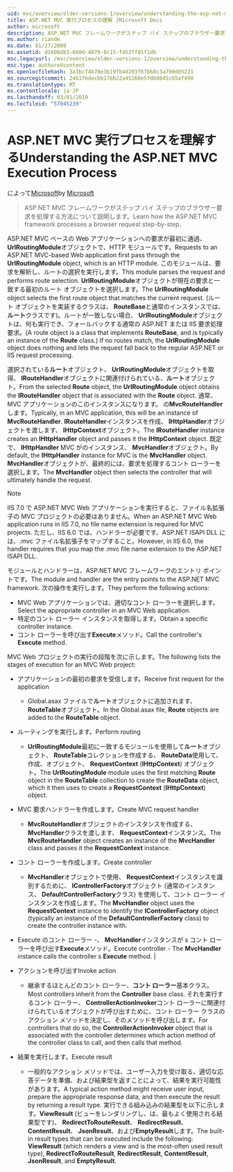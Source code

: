 ```yaml
---
uid: mvc/overview/older-versions-1/overview/understanding-the-asp-net-mvc-execution-process
title: ASP.NET MVC 実行プロセスの理解 |Microsoft Docs
author: microsoft
description: ASP.NET MVC フレームワークがステップ バイ ステップのブラウザー要求を処理する方法について説明します。
ms.author: riande
ms.date: 01/27/2009
ms.assetid: d1608db3-660d-4079-8c15-f452ff01f1db
msc.legacyurl: /mvc/overview/older-versions-1/overview/understanding-the-asp-net-mvc-execution-process
msc.type: authoredcontent
ms.openlocfilehash: 3a3bcf4b78e3b19fb4d293f67b68c3a790d05221
ms.sourcegitcommit: 24b1f6decbb17bb22a45166e5fdb0845c65af498
ms.translationtype: MT
ms.contentlocale: ja-JP
ms.lasthandoff: 03/01/2019
ms.locfileid: "57045239"
---
```

<a name="understanding-the-aspnet-mvc-execution-process"></a><span data-ttu-id="15a3c-103">ASP.NET MVC 実行プロセスを理解する</span><span class="sxs-lookup"><span data-stu-id="15a3c-103">Understanding the ASP.NET MVC Execution Process</span></span>
====================
<span data-ttu-id="15a3c-104">によって[Microsoft](https://github.com/microsoft)</span><span class="sxs-lookup"><span data-stu-id="15a3c-104">by [Microsoft](https://github.com/microsoft)</span></span>

> <span data-ttu-id="15a3c-105">ASP.NET MVC フレームワークがステップ バイ ステップのブラウザー要求を処理する方法について説明します。</span><span class="sxs-lookup"><span data-stu-id="15a3c-105">Learn how the ASP.NET MVC framework processes a browser request step-by-step.</span></span>


<span data-ttu-id="15a3c-106">ASP.NET MVC ベースの Web アプリケーションへの要求が最初に通過、 **UrlRoutingModule**オブジェクトで、HTTP モジュールです。</span><span class="sxs-lookup"><span data-stu-id="15a3c-106">Requests to an ASP.NET MVC-based Web application first pass through the **UrlRoutingModule** object, which is an HTTP module.</span></span> <span data-ttu-id="15a3c-107">このモジュールは、要求を解析し、ルートの選択を実行します。</span><span class="sxs-lookup"><span data-stu-id="15a3c-107">This module parses the request and performs route selection.</span></span> <span data-ttu-id="15a3c-108">**UrlRoutingModule**オブジェクトが現在の要求と一致する最初のルート オブジェクトを選択します。</span><span class="sxs-lookup"><span data-stu-id="15a3c-108">The **UrlRoutingModule** object selects the first route object that matches the current request.</span></span> <span data-ttu-id="15a3c-109">(ルート オブジェクトを実装するクラスは、 **RouteBase**と通常のインスタンスでは、**ルート**クラスです)。ルートが一致しない場合、 **UrlRoutingModule**オブジェクトは、何も実行でき、フォールバックする通常の ASP.NET または IIS 要求処理要求。</span><span class="sxs-lookup"><span data-stu-id="15a3c-109">(A route object is a class that implements **RouteBase**, and is typically an instance of the **Route** class.) If no routes match, the **UrlRoutingModule** object does nothing and lets the request fall back to the regular ASP.NET or IIS request processing.</span></span>

<span data-ttu-id="15a3c-110">選択されている**ルート**オブジェクト、 **UrlRoutingModule**オブジェクトを取得、 **IRouteHandler**オブジェクトに関連付けられている、**ルート**オブジェクト。</span><span class="sxs-lookup"><span data-stu-id="15a3c-110">From the selected **Route** object, the **UrlRoutingModule** object obtains the **IRouteHandler** object that is associated with the **Route** object.</span></span> <span data-ttu-id="15a3c-111">通常、MVC アプリケーションのこのインスタンスになります。 の**MvcRouteHandler**します。</span><span class="sxs-lookup"><span data-stu-id="15a3c-111">Typically, in an MVC application, this will be an instance of **MvcRouteHandler**.</span></span> <span data-ttu-id="15a3c-112">**IRouteHandler**インスタンスを作成、 **IHttpHandler**オブジェクトを渡します、 **IHttpContext**オブジェクト。</span><span class="sxs-lookup"><span data-stu-id="15a3c-112">The **IRouteHandler** instance creates an **IHttpHandler** object and passes it the **IHttpContext** object.</span></span> <span data-ttu-id="15a3c-113">既定で、 **IHttpHandler** MVC がのインスタンス、 **MvcHandler**オブジェクト。</span><span class="sxs-lookup"><span data-stu-id="15a3c-113">By default, the **IHttpHandler** instance for MVC is the **MvcHandler** object.</span></span> <span data-ttu-id="15a3c-114">**MvcHandler**オブジェクトが、最終的には、要求を処理するコント ローラーを選択します。</span><span class="sxs-lookup"><span data-stu-id="15a3c-114">The **MvcHandler** object then selects the controller that will ultimately handle the request.</span></span>

> [!NOTE]
> <span data-ttu-id="15a3c-115">IIS 7.0 で ASP.NET MVC Web アプリケーションを実行すると、ファイル名拡張子の MVC プロジェクトの必要はありません。</span><span class="sxs-lookup"><span data-stu-id="15a3c-115">When an ASP.NET MVC Web application runs in IIS 7.0, no file name extension is required for MVC projects.</span></span> <span data-ttu-id="15a3c-116">ただし、IIS 6.0 では、ハンドラーが必要です、ASP.NET ISAPI DLL には、.mvc ファイル名拡張子をマップすること。</span><span class="sxs-lookup"><span data-stu-id="15a3c-116">However, in IIS 6.0, the handler requires that you map the .mvc file name extension to the ASP.NET ISAPI DLL.</span></span>


<span data-ttu-id="15a3c-117">モジュールとハンドラーは、ASP.NET MVC フレームワークのエントリ ポイントです。</span><span class="sxs-lookup"><span data-stu-id="15a3c-117">The module and handler are the entry points to the ASP.NET MVC framework.</span></span> <span data-ttu-id="15a3c-118">次の操作を実行します。</span><span class="sxs-lookup"><span data-stu-id="15a3c-118">They perform the following actions:</span></span>

- <span data-ttu-id="15a3c-119">MVC Web アプリケーションでは、適切なコント ローラーを選択します。</span><span class="sxs-lookup"><span data-stu-id="15a3c-119">Select the appropriate controller in an MVC Web application.</span></span>
- <span data-ttu-id="15a3c-120">特定のコント ローラー インスタンスを取得します。</span><span class="sxs-lookup"><span data-stu-id="15a3c-120">Obtain a specific controller instance.</span></span>
- <span data-ttu-id="15a3c-121">コント ローラーを呼び出す**Execute**メソッド。</span><span class="sxs-lookup"><span data-stu-id="15a3c-121">Call the controller's **Execute** method.</span></span>

<span data-ttu-id="15a3c-122">MVC Web プロジェクトの実行の段階を次に示します。</span><span class="sxs-lookup"><span data-stu-id="15a3c-122">The following lists the stages of execution for an MVC Web project:</span></span>

- <span data-ttu-id="15a3c-123">アプリケーションの最初の要求を受信します。</span><span class="sxs-lookup"><span data-stu-id="15a3c-123">Receive first request for the application</span></span> 

    - <span data-ttu-id="15a3c-124">Global.asax ファイルで**ルート**オブジェクトに追加されます、 **RouteTable**オブジェクト。</span><span class="sxs-lookup"><span data-stu-id="15a3c-124">In the Global.asax file, **Route** objects are added to the **RouteTable** object.</span></span>
- <span data-ttu-id="15a3c-125">ルーティングを実行します。</span><span class="sxs-lookup"><span data-stu-id="15a3c-125">Perform routing</span></span> 

    - <span data-ttu-id="15a3c-126">**UrlRoutingModule**最初に一致するモジュールを使用して**ルート**オブジェクト、 **RouteTable**コレクションを作成する、 **RouteData**使用して、作成、オブジェクト、 **RequestContext** (**IHttpContext**) オブジェクト。</span><span class="sxs-lookup"><span data-stu-id="15a3c-126">The **UrlRoutingModule** module uses the first matching **Route** object in the **RouteTable** collection to create the **RouteData** object, which it then uses to create a **RequestContext** (**IHttpContext**) object.</span></span>
- <span data-ttu-id="15a3c-127">MVC 要求ハンドラーを作成します。</span><span class="sxs-lookup"><span data-stu-id="15a3c-127">Create MVC request handler</span></span> 

    - <span data-ttu-id="15a3c-128">**MvcRouteHandler**オブジェクトのインスタンスを作成する、 **MvcHandler**クラスを渡します、 **RequestContext**インスタンス。</span><span class="sxs-lookup"><span data-stu-id="15a3c-128">The **MvcRouteHandler** object creates an instance of the **MvcHandler** class and passes it the **RequestContext** instance.</span></span>
- <span data-ttu-id="15a3c-129">コント ローラーを作成します。</span><span class="sxs-lookup"><span data-stu-id="15a3c-129">Create controller</span></span> 

    - <span data-ttu-id="15a3c-130">**MvcHandler**オブジェクトで使用、 **RequestContext**インスタンスを識別するために、 **IControllerFactory**オブジェクト (通常のインスタンス、 **DefaultControllerFactory**クラス) を使用して、コント ローラー インスタンスを作成します。</span><span class="sxs-lookup"><span data-stu-id="15a3c-130">The **MvcHandler** object uses the **RequestContext** instance to identify the **IControllerFactory** object (typically an instance of the **DefaultControllerFactory** class) to create the controller instance with.</span></span>
- <span data-ttu-id="15a3c-131">Execute のコント ローラー -、 **MvcHandler**インスタンスが s コント ローラーを呼び出す**Execute**メソッド。</span><span class="sxs-lookup"><span data-stu-id="15a3c-131">Execute controller - The **MvcHandler** instance calls the controller s **Execute** method.</span></span> |
- <span data-ttu-id="15a3c-132">アクションを呼び出す</span><span class="sxs-lookup"><span data-stu-id="15a3c-132">Invoke action</span></span> 

    - <span data-ttu-id="15a3c-133">継承するほとんどのコント ローラー、**コント ローラー**基本クラス。</span><span class="sxs-lookup"><span data-stu-id="15a3c-133">Most controllers inherit from the **Controller** base class.</span></span> <span data-ttu-id="15a3c-134">それを実行するコント ローラー、 **ControllerActionInvoker**コント ローラーに関連付けられているオブジェクトが呼び出すために、コント ローラー クラスのアクション メソッドを決定し、そのメソッドを呼び出します。</span><span class="sxs-lookup"><span data-stu-id="15a3c-134">For controllers that do so, the **ControllerActionInvoker** object that is associated with the controller determines which action method of the controller class to call, and then calls that method.</span></span>
- <span data-ttu-id="15a3c-135">結果を実行します。</span><span class="sxs-lookup"><span data-stu-id="15a3c-135">Execute result</span></span> 

    - <span data-ttu-id="15a3c-136">一般的なアクション メソッドでは、ユーザー入力を受け取る、適切な応答データを準備、および結果型を返すことによって、結果を実行可能性があります。</span><span class="sxs-lookup"><span data-stu-id="15a3c-136">A typical action method might receive user input, prepare the appropriate response data, and then execute the result by returning a result type.</span></span> <span data-ttu-id="15a3c-137">実行できる組み込みの結果型を以下に示します。**ViewResult** (ビューをレンダリングし、は、最もよく使用される結果型です)、 **RedirectToRouteResult**、 **RedirectResult**、 **ContentResult**、 **JsonResult**、および**EmptyResult**します。</span><span class="sxs-lookup"><span data-stu-id="15a3c-137">The built-in result types that can be executed include the following: **ViewResult** (which renders a view and is the most-often used result type), **RedirectToRouteResult**, **RedirectResult**, **ContentResult**, **JsonResult**, and **EmptyResult**.</span></span>
